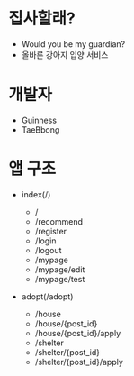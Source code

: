 # 집사할래?

- Would you be my guardian?
- 올바른 강아지 입양 서비스

# 개발자

- Guinness
- TaeBbong

# 앱 구조

- index(/)
    - /
    - /recommend
    - /register
    - /login
    - /logout
    - /mypage
    - /mypage/edit
    - /mypage/test

- adopt(/adopt)
    - /house
    - /house/{post_id}
    - /house/{post_id}/apply
    - /shelter
    - /shelter/{post_id}
    - /shelter/{post_id}/apply

